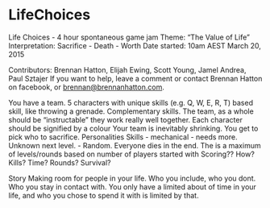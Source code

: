 # LifeChoices
Life Choices - 4 hour spontaneous game jam 
Theme: “The Value of Life”
Interpretation: Sacrifice - Death - Worth
Date started: 10am AEST March 20, 2015

Contributors: Brennan Hatton, Elijah Ewing, Scott Young, Jamel Andrea, Paul Sztajer
If you want to help, leave a comment or contact Brennan Hatton on facebook, or brennan@brennanhatton.com.


You have a team.
5 characters with unique skills (e.g. Q, W, E, R, T) based skill, like throwing a grenade.
Complementary skills. The team, as a whole should be “instructable” they work really well together.
Each character should be signified by a colour
Your team is inevitably shrinking.
You get to pick who to sacrifice.
Personalities
Skills - mechanical - needs more.
Unknown next level. - Random.
Everyone dies in the end.
The is a maximum of levels/rounds based on number of players started with
Scoring?? How?
Kills? Time? Rounds? Survival?

Story
Making room for people in your life. Who you include, who you dont. Who you stay in contact with. You only have a limited about of time in your life, and who you chose to spend it with is limited by that. 
